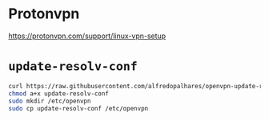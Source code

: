 # Protonvpn
https://protonvpn.com/support/linux-vpn-setup

# `update-resolv-conf`
```sh
curl https://raw.githubusercontent.com/alfredopalhares/openvpn-update-resolv-conf/master/update-resolv-conf.sh -o update-resolv-conf
chmod a+x update-resolv-conf
sudo mkdir /etc/openvpn
sudo cp update-resolv-conf /etc/openvpn
```
